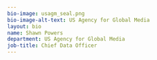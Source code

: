 ```yaml
---
bio-image: usagm_seal.png
bio-image-alt-text: US Agency for Global Media
layout: bio
name: Shawn Powers
department: US Agency for Global Media
job-title: Chief Data Officer
---
```

